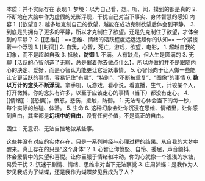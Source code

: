 本质：并不实际存在
表现
	1. 梦境：以为自己看、想、听、闻，摸到的都是真的
	2. 不断地在大脑中作为虚假的光影浮现，干扰自己对当下事实、身体智慧的感知
内容
	1. [[欲望]] 
		2. 越多地克制自己的欲望，越能在成功克制欲望后体会到平静。
		3. 到底是先拥有了更多的平静，所以才克制住了欲望。还是先克制住了欲望，才体会到的平静？
	2. [[思维]]：==思维、情绪的活跃程度远远远超你的认知== 一个紧接着一个浮现
		1. [[时间]] 
		2. 自我，心智，死亡，游戏，欲望，电影，
			1. 超越自我的幻象，而不是超越自我
		3. 抵触，**防御** 
			1. 不满。人有缺点，但人生是圆满的
	3. 无聊【活跃的心智创造了无聊，总是催着你去做点什么】。所以你做的并不是跟随内心的决定、爱好，而是心智认为能更让它活跃事情。
		5. 心智倾向于让人做一些能让它更活跃的事情，容易记住“有趣”、“特别”、“不断被重复”、“图像”的事情
		6. **数以万计的念头不断浮现**。拿手机，玩游戏，看小说，看直播，生气，计较某个人，打开微博。你的念头有许多，以至于应该走心的事情（当下）都没有走心。
	4. [[情绪]]：[[恐惧]]，愤怒，悲伤，抵触，防御。
		1. 无法专心体会当下的每一秒，每个实际的触碰、体验。
	5. 生命
	6. 这种幻象会让你沉浸在思维、情绪里，让你感到自由，其实都是**幻境中的自由**，没有任何价值，不是真正的自由。

困住：无意识、无法自控地做某些事。

这些并没有对应的实体存在，只是一系列神经与心理过程的结果。从自我的大梦中醒来。真正存在的只是“这个身体”？
	1. 心智让你愤怒、自怜、委屈，声音颤抖，体会爱情中的失望和喜悦。让你臣服于情绪和冲动。你的心就像一个浅浅的水塘，易受干扰
	2. 沉迷于剧情、情绪、思维中对当下无法察觉
	3. 庄周梦蝶：是我作为人梦见我成为了蝴蝶，还是我作为蝴蝶梦见我成为了人？